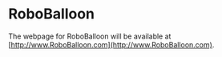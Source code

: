 # RoboBalloon

The webpage for RoboBalloon will be available at [http://www.RoboBalloon.com](http://www.RoboBalloon.com).
